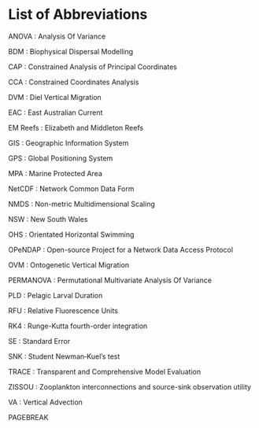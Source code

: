 List of Abbreviations
=====================

ANOVA
: Analysis Of Variance

BDM
: Biophysical Dispersal Modelling

CAP
: Constrained Analysis of Principal Coordinates

CCA
: Constrained Coordinates Analysis

DVM
: Diel Vertical Migration

EAC
: East Australian Current

EM Reefs
: Elizabeth and Middleton Reefs

GIS
: Geographic Information System

GPS
: Global Positioning System

MPA
: Marine Protected Area

NetCDF
: Network Common Data Form

NMDS
: Non-metric Multidimensional Scaling

NSW
: New South Wales

OHS
: Orientated Horizontal Swimming

OPeNDAP
: Open-source Project for a Network Data Access Protocol

OVM
: Ontogenetic Vertical Migration

PERMANOVA
: Permutational Multivariate Analysis Of Variance

PLD
: Pelagic Larval Duration

RFU
: Relative Fluorescence Units

RK4
: Runge-Kutta fourth-order integration

SE
: Standard Error

SNK
: Student Newman‐Kuel’s test

TRACE
: Transparent and Comprehensive Model Evaluation

ZISSOU
: Zooplankton interconnections and source-sink observation utility

VA
: Vertical Advection

PAGEBREAK
